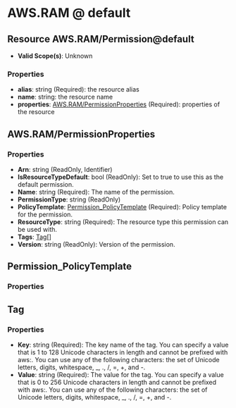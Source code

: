 # AWS.RAM @ default

## Resource AWS.RAM/Permission@default
* **Valid Scope(s)**: Unknown
### Properties
* **alias**: string (Required): the resource alias
* **name**: string: the resource name
* **properties**: [AWS.RAM/PermissionProperties](#awsrampermissionproperties) (Required): properties of the resource

## AWS.RAM/PermissionProperties
### Properties
* **Arn**: string (ReadOnly, Identifier)
* **IsResourceTypeDefault**: bool (ReadOnly): Set to true to use this as the default permission.
* **Name**: string (Required): The name of the permission.
* **PermissionType**: string (ReadOnly)
* **PolicyTemplate**: [Permission_PolicyTemplate](#permissionpolicytemplate) (Required): Policy template for the permission.
* **ResourceType**: string (Required): The resource type this permission can be used with.
* **Tags**: [Tag](#tag)[]
* **Version**: string (ReadOnly): Version of the permission.

## Permission_PolicyTemplate
### Properties

## Tag
### Properties
* **Key**: string (Required): The key name of the tag. You can specify a value that is 1 to 128 Unicode characters in length and cannot be prefixed with aws:. You can use any of the following characters: the set of Unicode letters, digits, whitespace, _, ., /, =, +, and -.
* **Value**: string (Required): The value for the tag. You can specify a value that is 0 to 256 Unicode characters in length and cannot be prefixed with aws:. You can use any of the following characters: the set of Unicode letters, digits, whitespace, _, ., /, =, +, and -.

